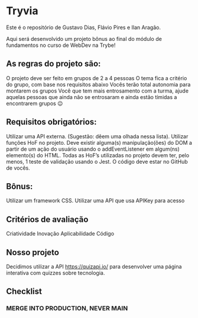 # Tryvia

Este é o repositório de Gustavo Dias, Flávio Pires e Ilan Aragão.

Aqui será desenvolvido um projeto bônus ao final do módulo de fundamentos no curso de WebDev na Trybe!

## As regras do projeto são:

O projeto deve ser feito em grupos de 2 a 4 pessoas
O tema fica a critério do grupo, com base nos requisitos abaixo
Vocês terão total autonomia para montarem os grupos
Você que tem mais entrosamento com a turma, ajude aquelas pessoas que ainda não se entrosaram e ainda estão tímidas a encontrarem grupos :wink:

## Requisitos obrigatórios:

Utilizar uma API externa. (Sugestão: dêem uma olhada nessa lista).
Utilizar funções HoF no projeto.
Deve existir alguma(s) manipulação(ões) do DOM a partir de um ação do usuário usando o addEventListener em algum(ns) elemento(s) do HTML.
Todas as HoF’s utilizadas no projeto devem ter, pelo menos, 1 teste de validação usando o Jest.
O código deve estar no GitHub de vocês.

## Bônus:

Utilizar um framework CSS.
Utilizar uma API que usa APIKey para acesso

## Critérios de avaliação

Criatividade
Inovação
Aplicabilidade
Código

## Nosso projeto

Decidimos utilizar a API https://quizapi.io/ para desenvolver uma página interativa com quizzes sobre tecnologia.

## Checklist

### MERGE INTO PRODUCTION, NEVER MAIN 